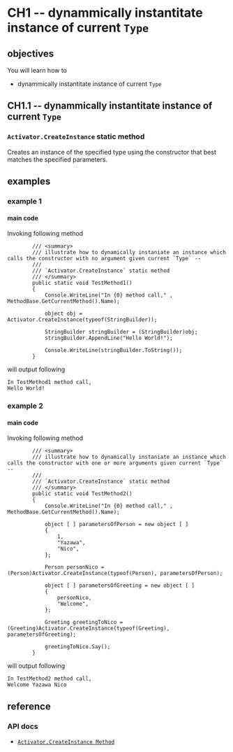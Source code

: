 # CH1 -- dynammically instantitate instance of current `Type`
## objectives
You will learn how to

+ dynammically instantitate instance of current `Type`

## CH1.1 -- dynammically instantitate instance of current `Type`
### `Activator.CreateInstance` static method
Creates an instance of the specified type using the constructor that best matches the specified parameters.

## examples
### example 1
#### main code
Invoking following method

```
        /// <summary>
        /// illustrate how to dynamically instaniate an instance which calls the constructor with no argument given current `Type` --
        /// 
        /// `Activator.CreateInstance` static method
        /// </summary>
        public static void TestMethod1()
        {
            Console.WriteLine("In {0} method call," , MethodBase.GetCurrentMethod().Name);

            object obj = Activator.CreateInstance(typeof(StringBuilder));

            StringBuilder stringBuilder = (StringBuilder)obj;
            stringBuilder.AppendLine("Hello World!");

            Console.WriteLine(stringBuilder.ToString());
        }
```

will output following

```
In TestMethod1 method call,
Hello World!

```

### example 2
#### main code
Invoking following method

```
        /// <summary>
        /// illustrate how to dynamically instaniate an instance which calls the constructor with one or more arguments given current `Type` --
        /// 
        /// `Activator.CreateInstance` static method
        /// </summary>       
        public static void TestMethod2()
        {
            Console.WriteLine("In {0} method call," , MethodBase.GetCurrentMethod().Name);

            object [ ] parametersOfPerson = new object [ ]
            {
                1,
                "Yazawa",
                "Nico",
            };

            Person personNico = (Person)Activator.CreateInstance(typeof(Person), parametersOfPerson);

            object [ ] parametersOfGreeting = new object [ ]
            {
                personNico,
                "Welcome",
            };

            Greeting greetingToNico = (Greeting)Activator.CreateInstance(typeof(Greeting), parametersOfGreeting);

            greetingToNico.Say();
        }
```

will output following

```
In TestMethod2 method call,
Welcome Yazawa Nico
```

## reference
### API docs
+ [`Activator.CreateInstance Method`](https://learn.microsoft.com/en-us/dotnet/api/system.activator.createinstance?view=net-8.0)